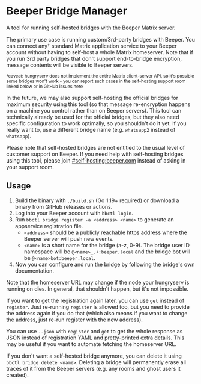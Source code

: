 # Beeper Bridge Manager
A tool for running self-hosted bridges with the Beeper Matrix server.

The primary use case is running custom/3rd-party bridges with Beeper. You can
connect any† standard Matrix application service to your Beeper account without
having to self-host a whole Matrix homeserver. Note that if you run 3rd party
bridges that don't support end-to-bridge encryption, message contents will be
visible to Beeper servers.

<sub>†caveat: hungryserv does not implement the entire Matrix client-server API, so
it's possible some bridges won't work - you can report such cases in the
self-hosting support room linked below or in GitHub issues here</sub>

In the future, we may also support self-hosting the official bridges for
maximum security using this tool (so that message re-encryption happens on a
machine you control rather than on Beeper servers). This tool can technically
already be used for the official bridges, but they also need specific
configuration to work optimally, so you shouldn't do it yet. If you really want
to, use a different bridge name (e.g. `whatsapp2` instead of `whatsapp`).

Please note that self-hosted bridges are not entitled to the usual level of
customer support on Beeper. If you need help with self-hosting bridges using
this tool, please join [#self-hosting:beeper.com] instead of asking in your
support room.

[#self-hosting:beeper.com]: https://matrix.to/#/#self-hosting:beeper.com

## Usage
1. Build the binary with `./build.sh` (Go 1.19+ required) or download a binary
   from GitHub releases or actions.
2. Log into your Beeper account with `bbctl login`.
3. Run `bbctl bridge register -a <address> <name>` to generate an appservice
   registration file.
   * `<address>` should be a publicly reachable https address where the Beeper
     server will push new events.
   * `<name>` is a short name for the bridge (a-z, 0-9). The bridge user ID
     namespace will be `@<name>_.+:beeper.local` and the bridge bot will be
     `@<name>bot:beeper.local`.
4. Now you can configure and run the bridge by following the bridge's own
   documentation.

Note that the homeserver URL may change if the node your hungryserv is running
on dies. In general, that shouldn't happen, but it's not impossible.

If you want to get the registration again later, you can use `get` instead of
`register`. Just re-running `register` is allowed too, but you need to provide
the address again if you do that (which also means if you want to change the
address, just re-run register with the new address).

You can use `--json` with `register` and `get` to get the whole response as
JSON instead of registration YAML and pretty-printed extra details. This may be
useful if you want to automate fetching the homeserver URL.

If you don't want a self-hosted bridge anymore, you can delete it using `bbctl bridge delete <name>`.
Deleting a bridge will permanently erase all traces of it from the Beeper servers
(e.g. any rooms and ghost users it created).
